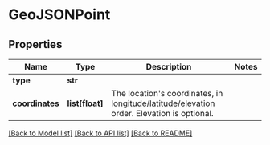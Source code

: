 # GeoJSONPoint

## Properties
Name | Type | Description | Notes
------------ | ------------- | ------------- | -------------
**type** | **str** |  | 
**coordinates** | **list[float]** | The location&#39;s coordinates, in longitude/latitude/elevation order. Elevation is optional. | 

[[Back to Model list]](../README.md#documentation-for-models) [[Back to API list]](../README.md#documentation-for-api-endpoints) [[Back to README]](../README.md)


